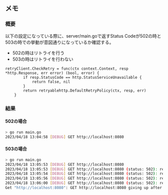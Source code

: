 ## メモ
### 概要
以下の設定になっている際に、server/main.goで返すStatus Codeが502の時と503の時での挙動が意図通りになっているか確認する。
- 502の時はリトライを行う
- 503の時はリトライを行わない

```go: client/main.go
retryClient.CheckRetry = func(ctx context.Context, resp *http.Response, err error) (bool, error) {
		if resp.StatusCode == http.StatusServiceUnavailable {
			return false, nil
		}
		return retryablehttp.DefaultRetryPolicy(ctx, resp, err)
	}
```

### 結果
#### 502の場合
```bash
> go run main.go
2023/04/18 13:04:58 [DEBUG] GET http://localhost:8080
```

#### 503の場合
```bash
> go run main.go
2023/04/18 13:05:53 [DEBUG] GET http://localhost:8080
2023/04/18 13:05:53 [DEBUG] GET http://localhost:8080 (status: 502): retrying in 1s (4 left)
2023/04/18 13:05:54 [DEBUG] GET http://localhost:8080 (status: 502): retrying in 2s (3 left)
2023/04/18 13:05:56 [DEBUG] GET http://localhost:8080 (status: 502): retrying in 4s (2 left)
2023/04/18 13:06:00 [DEBUG] GET http://localhost:8080 (status: 502): retrying in 8s (1 left)
Get "http://localhost:8080": GET http://localhost:8080 giving up after 5 attempt(s)
```